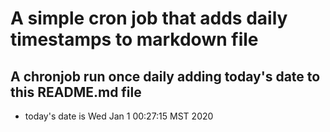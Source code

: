 A simple cron job that adds daily timestamps to markdown file
============================================================
## A chronjob run once daily adding today's date to this README.md file
* today's date is Wed Jan  1 00:27:15 MST 2020
